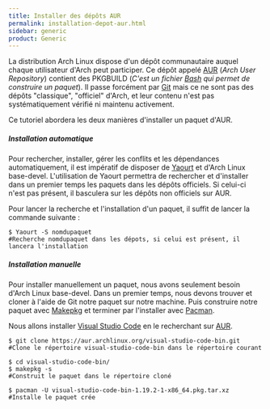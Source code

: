 ```yaml
---
title: Installer des dépôts AUR
permalink: installation-depot-aur.html
sidebar: generic
product: Generic
---
```



La distribution Arch Linux dispose d'un dépôt communautaire auquel chaque utilisateur d'Arch peut participer.
Ce dépôt appelé [AUR](https://wiki.archlinux.org/index.php/Arch_User_Repository) (_Arch User Repository_) contient des PKGBUILD (_C'est un fichier [Bash](https://wiki.archlinux.org/index.php/Bash) qui permet de construire un paquet_). Il passe forcément par [Git](https://wiki.archlinux.org/index.php/git) mais ce ne sont pas des dépôts "classique", "officiel" d'Arch, et leur contenu n'est pas systématiquement vérifié ni maintenu activement.

Ce tutoriel abordera les deux manières d'installer un paquet d'AUR.


##### Installation automatique #####
Pour rechercher, installer, gérer les conflits et les dépendances automatiquement, il est impératif de disposer de [Yaourt](https://wiki.archlinux.fr/yaourt) et d'Arch Linux base-devel.
L'utilisation de Yaourt permettra de rechercher et d'installer dans un premier temps les paquets dans les dépôts officiels. Si celui-ci n'est pas présent, il basculera sur les dépôts non officiels sur AUR.

Pour lancer la recherche et l'installation d'un paquet, il suffit de lancer la commande suivante :

```shell_session
$ Yaourt -S nomdupaquet
#Recherche nomdupaquet dans les dépots, si celui est présent, il lancera l'installation
```

##### Installation manuelle #####
Pour installer manuellement un paquet, nous avons seulement besoin d'Arch Linux base-devel.
Dans un premier temps, nous devons trouver et cloner à l'aide de Git notre paquet sur notre machine. Puis construire notre paquet avec [Makepkg](https://wiki.archlinux.org/index.php/makepkg) et terminer par l'installer avec [Pacman](https://wiki.archlinux.org/index.php/Pacman).

Nous allons installer [Visual Studio Code](https://aur.archlinux.org/packages/visual-studio-code-bin/) en le recherchant sur [AUR](https://aur.archlinux.org/).

```shell_session
$ git clone https://aur.archlinux.org/visual-studio-code-bin.git
#Clone le répertoire visual-studio-code-bin dans le répertoire courant

$ cd visual-studio-code-bin/
$ makepkg -s
#Construit le paquet dans le répertoire cloné

$ pacman -U visual-studio-code-bin-1.19.2-1-x86_64.pkg.tar.xz
#Installe le paquet crée
```
